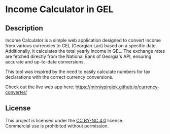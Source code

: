 # Income Calculator in GEL
## Description
Income Calculator is a simple web application designed to convert income from various currencies to GEL (Georgian Lari) based on a specific date. Additionally, it calculates the total yearly income in GEL. The exchange rates are fetched directly from the National Bank of Georgia's API, ensuring accurate and up-to-date conversions.

This tool was inspired by the need to easily calculate numbers for tax declarations with the correct currency conversions.

Check out the live web app here: https://mirniypirojok.github.io/currency-converter/

## License

This project is licensed under the [CC BY-NC 4.0](https://creativecommons.org/licenses/by-nc/4.0/) license.  
Commercial use is prohibited without permission.
